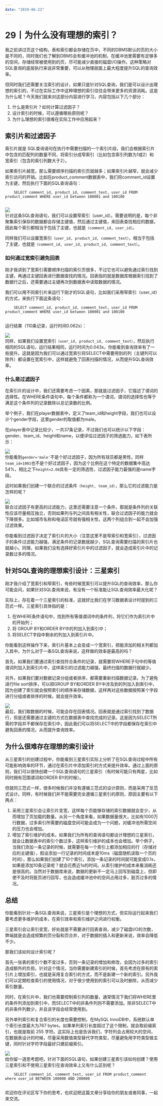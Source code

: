 ```yaml
---
date: "2019-06-23"
---  
```

      
# 29丨为什么没有理想的索引？
我之前讲过页这个结构，表和索引都会存储在页中，不同的DBMS默认的页的大小是不同的，同时我们也了解到DBMS会有缓冲池的机制，在缓冲池里需要有足够多的空间，存储经常被使用到的页，尽可能减少直接的磁盘I/O操作。这种策略对SQL查询的底层执行来说非常重要，可以从物理层面上最大程度提升SQL的查询效率。

但同时我们还需要关注索引的设计，如果只是针对SQL查询，我们是可以设计出理想的索引的，不过在实际工作中这种理想的索引往往会带来更多的资源消耗。这是为什么呢？今天我们就来对这部分内容进行学习，内容包括以下几个部分：

1.  什么是索引片？如何计算过滤因子？
2.  设计索引的时候，可以遵循哪些原则呢？
3.  为什么理想的索引很难在实际工作中应用起来？

## 索引片和过滤因子

索引片就是 SQL查询语句在执行中需要扫描的一个索引片段，我们会根据索引片中包含的匹配列的数量不同，将索引分成窄索引（比如包含索引列数为1或2）和宽索引（包含的索引列数大于2）。

如果索引片越宽，那么需要顺序扫描的索引页就越多；如果索引片越窄，就会减少索引访问的开销。比如在product\_comment数据表中，我们将comment\_id设置为主键，然后执行下面的SQL查询语句：

<!-- [[[read_end]]] -->

```
    SELECT comment_id, product_id, comment_text, user_id FROM product_comment WHERE user_id between 100001 and 100100
    

```

![](./httpsstatic001geekbangorgresourceimage61e96139464adb6a068be03db23fe33ac2e9.jpg)  
针对这条SQL查询语句，我们可以设置窄索引（user\_id）。需要说明的是，每个非聚集索引保存的数据都会存储主键值，然后通过主键值，来回表查找相应的数据，因此每个索引都相当于包括了主键，也就是`（comment_id, user_id）`。

同样我们可以设置宽索引`（user_id, product_id, comment_text）`，相当于包括了主键，也就是`（comment_id, user_id, product_id, comment_text）`。

### 如何通过宽索引避免回表

刚才我讲到了宽索引需要顺序扫描的索引页很多，不过它也可以避免通过索引找到主键，再通过主键回表进行数据查找的情况。回表指的就是数据库根据索引找到了数据行之后，还需要通过主键再次到数据表中读取数据的情况。

我们可以用不同索引片来运行下刚才的SQL语句，比如我们采用窄索引（user\_id）的方式，来执行下面这条语句：

```
    SELECT comment_id, product_id, comment_text, user_id FROM product_comment WHERE user_id between 100001 and 100100
    

```

运行结果（110条记录，运行时间0.062s）：

![](./httpsstatic001geekbangorgresourceimage651965b3b85e33f377c417eb0354d9fd7119.png)  
同样，如果我们设置宽索引`（user_id, product_id, comment_text）`，然后执行相同的SQL语句，运行结果相同，运行时间为0.043s，你能看到查询效率有了一些提升。这就是因为我们可以通过宽索引将SELECT中需要用到的列（主键列可以除外）都设置在宽索引中，这样就避免了回表扫描的情况，从而提升SQL查询效率。

### 什么是过滤因子

在索引片的设计中，我们还需要考虑一个因素，那就是过滤因子，它描述了谓词的选择性。在WHERE条件语句中，每个条件都称为一个谓词，谓词的选择性也等于满足这个条件列的记录数除以总记录数的比例。

举个例子，我们在player数据表中，定义了team\_id和height字段，我们也可以设计个gender字段，这里gender的取值都为male。

在player表中记录比较少，一共37条记录，不过我们也可以统计以下字段：gender、team\_id、height和name，以便评估过滤因子的筛选能力，如下表所示：

![](./httpsstatic001geekbangorgresourceimageb0f1b01c2d5a77c4d57388b88d93f70298f1.png)  
你能看到`gender='male'`不是个好过滤因子，因为所有球员都是男性，同样`team_id=1001`也不是个好过滤因子，因为这个比例在这个特定的数据集中高达54\%，相比之下`height=2.08`具有一定的筛选性，过滤因子能力最强的是name字段。

这时如果我们创建一个联合的过滤条件`（height, team_id）`，那么它的过滤能力是怎样的呢？

![](./httpsstatic001geekbangorgresourceimage3d7c3dabf8870e8ba8f65ad8c40ca89a287c.png)  
联合过滤因子有更高的过滤能力，这里还需要注意一个条件，那就是条件列的关联性应该尽量相互独立，否则如果列与列之间具有相关性，联合过滤因子的能力就会下降很多。比如城市名称和电话区号就有强相关性，这两个列组合到一起不会加强过滤效果。

你能看到过滤因子决定了索引片的大小（注意这里不是窄索引和宽索引），过滤因子的条件过滤能力越强，满足条件的记录数就越少，SQL查询需要扫描的索引片也就越小。同理，如果我们没有选择好索引片中的过滤因子，就会造成索引片中的记录数过多的情况。

## 针对SQL查询的理想索引设计：三星索引

刚才我介绍了宽索引和窄索引，有些时候宽索引可以提升SQL的查询效率，那么你可能会问，如果针对SQL查询来说，有没有一个标准能让SQL查询效率最大化呢？

实际上，存在着一个三星索引的标准，这就好比我们在学习数据表设计时提到的三范式一样。三星索引具体指的是：

1.  在WHERE条件语句中，找到所有等值谓词中的条件列，将它们作为索引片中的开始列；
2.  将 GROUP BY和ORDER BY中的列加入到索引中；
3.  将SELECT字段中剩余的列加入到索引片中。

你能看到这样操作下来，索引片基本上会变成一个宽索引，把能添加的相关列都加入其中。为什么对于一条SQL查询来说，这样做的效率是最高的吗？

首先，如果我们要通过索引查找符合条件的记录，就需要将WHERE子句中的等值谓词列加入到索引片中，这样索引的过滤能力越强，最终扫描的数据行就越少。

另外，如果我们要对数据记录分组或者排序，都需要重新扫描数据记录。为了避免进行file sort排序，可以把GROUP BY和ORDER BY中涉及到的列加入到索引中，因为创建了索引就会按照索引的顺序来存储数据，这样再对这些数据按照某个字段进行分组或者排序的时候，就会提升效率。

![](./httpsstatic001geekbangorgresourceimage34c7340a26c1be1b2c40ab6dff50d521cfc7.png)  
最后，我们取数据的时候，可能会存在回表情况。回表就是通过索引找到了数据行，但是还需要通过主键的方式在数据表中查找完成的记录。这是因为SELECT所需的字段并不都保存在索引中，因此我们可以将SELECT中的字段都保存在索引中避免回表的情况，从而提升查询效率。

## 为什么很难存在理想的索引设计

从三星索引的创建过程中，你能看到三星索引实际上分析了在SQL查询过程中所有可能影响效率的环节，通过在索引片中添加索引的方式来提升效率。通过上面的原则，我们可以很快创建一个SQL查询语句的三星索引（有时候可能只有两星，比如同时拥有范围谓词和ORDER BY的时候）。

但就同三范式一样，很多时候我们并没有遵循三范式的设计原则，而是采用了反范式设计。同样，有时候我们并不能需要完全遵循三星索引的原则，原因主要有以下两点：

1.  采用三星索引会让索引片变宽，这样每个页能够存储的索引数据就会变少，从而增加了页加载的数量。从另一个角度来看，如果数据量很大，比如有1000万行数据，过多索引所需要的磁盘空间可能会成为一个问题，对缓冲池所需空间的压力也会增加。
2.  增加了索引维护的成本。如果我们为所有的查询语句都设计理想的三星索引，就会让数据表中的索引个数过多，这样索引维护的成本也会增加。举个例子，当我们添加一条记录的时候，就需要在每一个索引上都添加相应的行（存储对应的主键值），假设添加一行记录的时间成本是10ms（磁盘随机读取一个页的时间），那么如果我们创建了10个索引，添加一条记录的时间就可能变成0.1s，如果是添加10条记录呢？就会花费近1s的时间。从索引维护的成本来看消耗还是很高的。当然对于数据库来说，数据的更新不一定马上回写到磁盘上，但即使不及时将脏页进行回写，也会造成缓冲池中的空间占用过多，脏页过多的情况。

## 总结

你能看到针对一条SQL查询来说，三星索引是个理想的方式，但实际运行起来我们要考虑更多维护的成本，在索引效率和索引维护之间进行权衡。

三星索引会让索引变宽，好处就是不需要进行回表查询，减少了磁盘I/O的次数，弊端就是会造成频繁的页分裂和页合并，对于数据的插入和更新来说，效率会降低不少。

那我们该如何设计索引呢？

首先一张表的索引个数不宜过多，否则一条记录的增加和修改，会因为过多的索引造成额外的负担。针对这个情况，当你需要新建索引的时候，首先考虑在原有的索引片上增加索引，也就是采用复合索引的方式，而不是新建一个新的索引。另外我们可以定期检查索引的使用情况，对于很少使用到的索引可以及时删除，从而减少索引数量。

同时，在索引片中，我们也需要控制索引列的数量，通常情况下我们将WHERE里的条件列添加到索引中，而SELECT中的非条件列则不需要添加。除非SELECT中的非条件列数少，并且该字段会经常使用到。

另外单列索引和复合索引的长度也需要控制，在MySQL InnoDB中，系统默认单个索引长度最大为767 bytes，如果单列索引长度超过了这个限制，就会取前缀索引，也就是取前 255 字符。这实际上也是告诉我们，字符列会占用较大的空间，在数据表设计的时候，尽量采用数值类型替代字符类型，尽量避免用字符类型做主键，同时针对字符字段最好只建前缀索引。

![](./httpsstatic001geekbangorgresourceimagef4f4f417b01c6e4d560b2cbe3c54c6e9dbf4.jpg)  
给你留一道思考题吧，针对下面的SQL语句，如果创建三星索引该如何创建？使用三星索引和不使用三星索引在查询效率上又有什么区别呢？

```
    SELECT comment_id, comment_text, user_id FROM product_comment where user_id BETWEEN 100000 AND 200000
    

```

欢迎你在评论区写下你的思考，也欢迎把这篇文章分享给你的朋友或者同事，一起来交流。